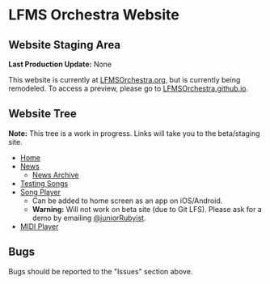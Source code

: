 # LFMS Orchestra Website
## Website Staging Area

__Last Production Update:__ None

This website is currently at [LFMSOrchestra.org](http://lfmsorchestra.org), but is currently being remodeled. To access a preview, please go to [LFMSOrchestra.github.io](https://lfmsorchestra.github.io). 

## Website Tree
__Note:__ This tree is a work in progress. Links will take you to the beta/staging site.
* [Home](https://lfmsorchestra.github.io/index.html)
* [News](https://lfmsorchestra.github.io/news.html)
  * [News Archive](https://lfmsorchestra.github.io/archive.html)
* [Testing Songs](https://lfmsorchestra.github.io/testing.html)
* [Song Player](https://lfmsorchestra.github.io/song.html)
  * Can be added to home screen as an app on iOS/Android.
  * __Warning:__ Will not work on beta site (due to Git LFS). Please ask for a demo by emailing [@juniorRubyist](https://github.com/juniorRubyist).
* [MIDI Player](https://lfmsorchestra.github.io/song.html)

## Bugs
Bugs should be reported to the "Issues" section above.